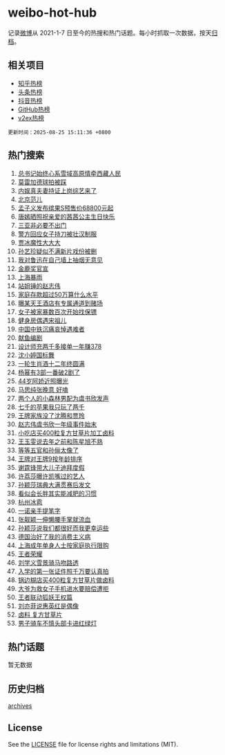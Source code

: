 # weibo-hot-hub

记录[微博](https://www.weibo.com)从 2021-1-7 日至今的热搜和热门话题。每小时抓取一次数据，按天[归档](archives)。

## 相关项目

- [知乎热榜](https://github.com/lonnyzhang423/zhihu-hot-hub)
- [头条热榜](https://github.com/lonnyzhang423/toutiao-hot-hub)
- [抖音热榜](https://github.com/lonnyzhang423/douyin-hot-hub)
- [GitHub热榜](https://github.com/lonnyzhang423/github-hot-hub)
- [v2ex热榜](https://github.com/lonnyzhang423/v2ex-hot-hub)


`更新时间：2025-08-25 15:11:36 +0800`

## 热门搜索

1. [总书记始终心系雪域高原情牵西藏人民](https://m.weibo.cn/search?containerid=100103type%3D1%26t%3D10%26q%3D%23%E6%80%BB%E4%B9%A6%E8%AE%B0%E5%A7%8B%E7%BB%88%E5%BF%83%E7%B3%BB%E9%9B%AA%E5%9F%9F%E9%AB%98%E5%8E%9F%E6%83%85%E7%89%B5%E8%A5%BF%E8%97%8F%E4%BA%BA%E6%B0%91%23&stream_entry_id=51&isnewpage=1&extparam=seat%3D1%26pos%3D0%26cate%3D10103%26q%3D%2523%25E6%2580%25BB%25E4%25B9%25A6%25E8%25AE%25B0%25E5%25A7%258B%25E7%25BB%2588%25E5%25BF%2583%25E7%25B3%25BB%25E9%259B%25AA%25E5%259F%259F%25E9%25AB%2598%25E5%258E%259F%25E6%2583%2585%25E7%2589%25B5%25E8%25A5%25BF%25E8%2597%258F%25E4%25BA%25BA%25E6%25B0%2591%2523%26dgr%3D0%26filter_type%3Drealtimehot%26stream_entry_id%3D51%26c_type%3D51%26display_time%3D1756105895%26pre_seqid%3D17561058955460778224153)
1. [莫雷加德球拍被踩](https://m.weibo.cn/search?containerid=100103type%3D1%26t%3D10%26q%3D%23%E8%8E%AB%E9%9B%B7%E5%8A%A0%E5%BE%B7%E7%90%83%E6%8B%8D%E8%A2%AB%E8%B8%A9%23&stream_entry_id=31&isnewpage=1&extparam=seat%3D1%26realpos%3D1%26filter_type%3Drealtimehot%26lcate%3D5001%26c_type%3D31%26flag%3D1%26cate%3D5001%26q%3D%2523%25E8%258E%25AB%25E9%259B%25B7%25E5%258A%25A0%25E5%25BE%25B7%25E7%2590%2583%25E6%258B%258D%25E8%25A2%25AB%25E8%25B8%25A9%2523%26dgr%3D0%26band_rank%3D1%26stream_entry_id%3D31%26pos%3D0%26display_time%3D1756105895%26pre_seqid%3D17561058955460778224153)
1. [内娱真夫妻持证上岗综艺来了](https://m.weibo.cn/search?containerid=100103type%3D1%26t%3D10%26q%3D%E5%86%85%E5%A8%B1%E7%9C%9F%E5%A4%AB%E5%A6%BB%E6%8C%81%E8%AF%81%E4%B8%8A%E5%B2%97%E7%BB%BC%E8%89%BA%E6%9D%A5%E4%BA%86&stream_entry_id=31&isnewpage=1&extparam=seat%3D1%26realpos%3D2%26filter_type%3Drealtimehot%26lcate%3D5001%26c_type%3D31%26flag%3D2%26cate%3D5001%26q%3D%25E5%2586%2585%25E5%25A8%25B1%25E7%259C%259F%25E5%25A4%25AB%25E5%25A6%25BB%25E6%258C%2581%25E8%25AF%2581%25E4%25B8%258A%25E5%25B2%2597%25E7%25BB%25BC%25E8%2589%25BA%25E6%259D%25A5%25E4%25BA%2586%26dgr%3D0%26band_rank%3D2%26stream_entry_id%3D31%26pos%3D1%26display_time%3D1756105895%26pre_seqid%3D17561058955460778224153)
1. [北京范儿](https://m.weibo.cn/search?containerid=100103type%3D1%26t%3D10%26q%3D%23%E5%8C%97%E4%BA%AC%E8%8C%83%E5%84%BF%23&stream_entry_id=31&isnewpage=1&extparam=seat%3D1%26realpos%3D3%26filter_type%3Drealtimehot%26lcate%3D5001%26c_type%3D31%26flag%3D0%26cate%3D5001%26q%3D%2523%25E5%258C%2597%25E4%25BA%25AC%25E8%258C%2583%25E5%2584%25BF%2523%26dgr%3D0%26band_rank%3D3%26stream_entry_id%3D31%26pos%3D2%26display_time%3D1756105895%26pre_seqid%3D17561058955460778224153)
1. [孟子义发布缤果S预售价68800元起](https://m.weibo.cn/search?containerid=100103type%3D1%26t%3D10%26q%3D%23%E5%AD%9F%E5%AD%90%E4%B9%89%E5%8F%91%E5%B8%83%E7%BC%A4%E6%9E%9CS%E9%A2%84%E5%94%AE%E4%BB%B768800%E5%85%83%E8%B5%B7%23&stream_entry_id=31&isnewpage=1&extparam=seat%3D1%26is_ad_pos%3D1%26filter_type%3Drealtimehot%26lcate%3D5001%26c_type%3D31%26topic_ad%3D1%26stream_entry_id%3D31%26cate%3D5001%26q%3D%2523%25E5%25AD%259F%25E5%25AD%2590%25E4%25B9%2589%25E5%258F%2591%25E5%25B8%2583%25E7%25BC%25A4%25E6%259E%259CS%25E9%25A2%2584%25E5%2594%25AE%25E4%25BB%25B768800%25E5%2585%2583%25E8%25B5%25B7%2523%26dgr%3D0%26band_rank%3D4%26adid%3D298466%26pos%3D3%26display_time%3D1756105895%26pre_seqid%3D17561058955460778224153)
1. [唐嫣晒照祝亲爱的茜茜公主生日快乐](https://m.weibo.cn/search?containerid=100103type%3D1%26t%3D10%26q%3D%23%E5%94%90%E5%AB%A3%E6%99%92%E7%85%A7%E7%A5%9D%E4%BA%B2%E7%88%B1%E7%9A%84%E8%8C%9C%E8%8C%9C%E5%85%AC%E4%B8%BB%E7%94%9F%E6%97%A5%E5%BF%AB%E4%B9%90%23&stream_entry_id=31&isnewpage=1&extparam=seat%3D1%26realpos%3D4%26filter_type%3Drealtimehot%26lcate%3D5001%26c_type%3D31%26flag%3D1%26cate%3D5001%26q%3D%2523%25E5%2594%2590%25E5%25AB%25A3%25E6%2599%2592%25E7%2585%25A7%25E7%25A5%259D%25E4%25BA%25B2%25E7%2588%25B1%25E7%259A%2584%25E8%258C%259C%25E8%258C%259C%25E5%2585%25AC%25E4%25B8%25BB%25E7%2594%259F%25E6%2597%25A5%25E5%25BF%25AB%25E4%25B9%2590%2523%26dgr%3D0%26band_rank%3D4%26stream_entry_id%3D31%26pos%3D4%26display_time%3D1756105895%26pre_seqid%3D17561058955460778224153)
1. [三亚非必要不出门](https://m.weibo.cn/search?containerid=100103type%3D1%26t%3D10%26q%3D%23%E4%B8%89%E4%BA%9A%E9%9D%9E%E5%BF%85%E8%A6%81%E4%B8%8D%E5%87%BA%E9%97%A8%23&stream_entry_id=31&isnewpage=1&extparam=seat%3D1%26realpos%3D5%26filter_type%3Drealtimehot%26lcate%3D5001%26c_type%3D31%26flag%3D1%26cate%3D5001%26q%3D%2523%25E4%25B8%2589%25E4%25BA%259A%25E9%259D%259E%25E5%25BF%2585%25E8%25A6%2581%25E4%25B8%258D%25E5%2587%25BA%25E9%2597%25A8%2523%26dgr%3D0%26band_rank%3D5%26stream_entry_id%3D31%26pos%3D5%26display_time%3D1756105895%26pre_seqid%3D17561058955460778224153)
1. [警方回应女子持刀被壮汉制服](https://m.weibo.cn/search?containerid=100103type%3D1%26t%3D10%26q%3D%23%E8%AD%A6%E6%96%B9%E5%9B%9E%E5%BA%94%E5%A5%B3%E5%AD%90%E6%8C%81%E5%88%80%E8%A2%AB%E5%A3%AE%E6%B1%89%E5%88%B6%E6%9C%8D%23&stream_entry_id=31&isnewpage=1&extparam=seat%3D1%26realpos%3D6%26filter_type%3Drealtimehot%26lcate%3D5001%26c_type%3D31%26flag%3D1%26cate%3D5001%26q%3D%2523%25E8%25AD%25A6%25E6%2596%25B9%25E5%259B%259E%25E5%25BA%2594%25E5%25A5%25B3%25E5%25AD%2590%25E6%258C%2581%25E5%2588%2580%25E8%25A2%25AB%25E5%25A3%25AE%25E6%25B1%2589%25E5%2588%25B6%25E6%259C%258D%2523%26dgr%3D0%26band_rank%3D6%26stream_entry_id%3D31%26pos%3D6%26display_time%3D1756105895%26pre_seqid%3D17561058955460778224153)
1. [贾冰魔性大大大](https://m.weibo.cn/search?containerid=100103type%3D1%26t%3D10%26q%3D%23%E8%B4%BE%E5%86%B0%E9%AD%94%E6%80%A7%E5%A4%A7%E5%A4%A7%E5%A4%A7%23&stream_entry_id=31&isnewpage=1&extparam=seat%3D1%26is_ad_pos%3D1%26filter_type%3Drealtimehot%26lcate%3D5001%26c_type%3D31%26topic_ad%3D1%26stream_entry_id%3D31%26cate%3D5001%26q%3D%2523%25E8%25B4%25BE%25E5%2586%25B0%25E9%25AD%2594%25E6%2580%25A7%25E5%25A4%25A7%25E5%25A4%25A7%25E5%25A4%25A7%2523%26dgr%3D0%26band_rank%3D7%26adid%3D298346%26pos%3D7%26display_time%3D1756105895%26pre_seqid%3D17561058955460778224153)
1. [孙艺珍疑似不满新片戏份被删](https://m.weibo.cn/search?containerid=100103type%3D1%26t%3D10%26q%3D%23%E5%AD%99%E8%89%BA%E7%8F%8D%E7%96%91%E4%BC%BC%E4%B8%8D%E6%BB%A1%E6%96%B0%E7%89%87%E6%88%8F%E4%BB%BD%E8%A2%AB%E5%88%A0%23&stream_entry_id=31&isnewpage=1&extparam=seat%3D1%26realpos%3D7%26filter_type%3Drealtimehot%26lcate%3D5001%26c_type%3D31%26flag%3D1%26cate%3D5001%26q%3D%2523%25E5%25AD%2599%25E8%2589%25BA%25E7%258F%258D%25E7%2596%2591%25E4%25BC%25BC%25E4%25B8%258D%25E6%25BB%25A1%25E6%2596%25B0%25E7%2589%2587%25E6%2588%258F%25E4%25BB%25BD%25E8%25A2%25AB%25E5%2588%25A0%2523%26dgr%3D0%26band_rank%3D7%26stream_entry_id%3D31%26pos%3D8%26display_time%3D1756105895%26pre_seqid%3D17561058955460778224153)
1. [我对鲁迅在自己墙上抽烟无意见](https://m.weibo.cn/search?containerid=100103type%3D1%26t%3D10%26q%3D%23%E6%88%91%E5%AF%B9%E9%B2%81%E8%BF%85%E5%9C%A8%E8%87%AA%E5%B7%B1%E5%A2%99%E4%B8%8A%E6%8A%BD%E7%83%9F%E6%97%A0%E6%84%8F%E8%A7%81%23&stream_entry_id=31&isnewpage=1&extparam=seat%3D1%26realpos%3D8%26filter_type%3Drealtimehot%26lcate%3D5001%26c_type%3D31%26flag%3D1%26cate%3D5001%26q%3D%2523%25E6%2588%2591%25E5%25AF%25B9%25E9%25B2%2581%25E8%25BF%2585%25E5%259C%25A8%25E8%2587%25AA%25E5%25B7%25B1%25E5%25A2%2599%25E4%25B8%258A%25E6%258A%25BD%25E7%2583%259F%25E6%2597%25A0%25E6%2584%258F%25E8%25A7%2581%2523%26dgr%3D0%26band_rank%3D8%26stream_entry_id%3D31%26pos%3D9%26display_time%3D1756105895%26pre_seqid%3D17561058955460778224153)
1. [金鹿奖官宣](https://m.weibo.cn/search?containerid=100103type%3D1%26t%3D10%26q%3D%23%E9%87%91%E9%B9%BF%E5%A5%96%E5%AE%98%E5%AE%A3%23&stream_entry_id=31&isnewpage=1&extparam=seat%3D1%26realpos%3D9%26filter_type%3Drealtimehot%26lcate%3D5001%26c_type%3D31%26flag%3D1%26cate%3D5001%26q%3D%2523%25E9%2587%2591%25E9%25B9%25BF%25E5%25A5%2596%25E5%25AE%2598%25E5%25AE%25A3%2523%26dgr%3D0%26band_rank%3D9%26stream_entry_id%3D31%26pos%3D10%26display_time%3D1756105895%26pre_seqid%3D17561058955460778224153)
1. [上海暴雨](https://m.weibo.cn/search?containerid=100103type%3D1%26t%3D10%26q%3D%E4%B8%8A%E6%B5%B7%E6%9A%B4%E9%9B%A8&stream_entry_id=31&isnewpage=1&extparam=seat%3D1%26realpos%3D10%26filter_type%3Drealtimehot%26lcate%3D5001%26c_type%3D31%26flag%3D0%26cate%3D5001%26q%3D%25E4%25B8%258A%25E6%25B5%25B7%25E6%259A%25B4%25E9%259B%25A8%26dgr%3D0%26band_rank%3D10%26stream_entry_id%3D31%26pos%3D11%26display_time%3D1756105895%26pre_seqid%3D17561058955460778224153)
1. [站姐锤的赵志伟](https://m.weibo.cn/search?containerid=100103type%3D1%26t%3D10%26q%3D%23%E7%AB%99%E5%A7%90%E9%94%A4%E7%9A%84%E8%B5%B5%E5%BF%97%E4%BC%9F%23&stream_entry_id=31&isnewpage=1&extparam=seat%3D1%26realpos%3D11%26filter_type%3Drealtimehot%26lcate%3D5001%26c_type%3D31%26flag%3D1%26cate%3D5001%26q%3D%2523%25E7%25AB%2599%25E5%25A7%2590%25E9%2594%25A4%25E7%259A%2584%25E8%25B5%25B5%25E5%25BF%2597%25E4%25BC%259F%2523%26dgr%3D0%26band_rank%3D11%26stream_entry_id%3D31%26pos%3D12%26display_time%3D1756105895%26pre_seqid%3D17561058955460778224153)
1. [家庭存款超过50万算什么水平](https://m.weibo.cn/search?containerid=100103type%3D1%26t%3D10%26q%3D%E5%AE%B6%E5%BA%AD%E5%AD%98%E6%AC%BE%E8%B6%85%E8%BF%8750%E4%B8%87%E7%AE%97%E4%BB%80%E4%B9%88%E6%B0%B4%E5%B9%B3&stream_entry_id=31&isnewpage=1&extparam=seat%3D1%26realpos%3D12%26filter_type%3Drealtimehot%26lcate%3D5001%26c_type%3D31%26flag%3D2%26cate%3D5001%26q%3D%25E5%25AE%25B6%25E5%25BA%25AD%25E5%25AD%2598%25E6%25AC%25BE%25E8%25B6%2585%25E8%25BF%258750%25E4%25B8%2587%25E7%25AE%2597%25E4%25BB%2580%25E4%25B9%2588%25E6%25B0%25B4%25E5%25B9%25B3%26dgr%3D0%26band_rank%3D12%26stream_entry_id%3D31%26pos%3D13%26display_time%3D1756105895%26pre_seqid%3D17561058955460778224153)
1. [曝某天王酒店有专属通道到赌场](https://m.weibo.cn/search?containerid=100103type%3D1%26t%3D10%26q%3D%E6%9B%9D%E6%9F%90%E5%A4%A9%E7%8E%8B%E9%85%92%E5%BA%97%E6%9C%89%E4%B8%93%E5%B1%9E%E9%80%9A%E9%81%93%E5%88%B0%E8%B5%8C%E5%9C%BA&stream_entry_id=31&isnewpage=1&extparam=seat%3D1%26realpos%3D13%26filter_type%3Drealtimehot%26lcate%3D5001%26c_type%3D31%26flag%3D2%26cate%3D5001%26q%3D%25E6%259B%259D%25E6%259F%2590%25E5%25A4%25A9%25E7%258E%258B%25E9%2585%2592%25E5%25BA%2597%25E6%259C%2589%25E4%25B8%2593%25E5%25B1%259E%25E9%2580%259A%25E9%2581%2593%25E5%2588%25B0%25E8%25B5%258C%25E5%259C%25BA%26dgr%3D0%26band_rank%3D13%26stream_entry_id%3D31%26pos%3D14%26display_time%3D1756105895%26pre_seqid%3D17561058955460778224153)
1. [女子被家暴数百次开始找保镖](https://m.weibo.cn/search?containerid=100103type%3D1%26t%3D10%26q%3D%23%E5%A5%B3%E5%AD%90%E8%A2%AB%E5%AE%B6%E6%9A%B4%E6%95%B0%E7%99%BE%E6%AC%A1%E5%BC%80%E5%A7%8B%E6%89%BE%E4%BF%9D%E9%95%96%23&stream_entry_id=31&isnewpage=1&extparam=seat%3D1%26realpos%3D14%26filter_type%3Drealtimehot%26lcate%3D5001%26c_type%3D31%26flag%3D1%26cate%3D5001%26q%3D%2523%25E5%25A5%25B3%25E5%25AD%2590%25E8%25A2%25AB%25E5%25AE%25B6%25E6%259A%25B4%25E6%2595%25B0%25E7%2599%25BE%25E6%25AC%25A1%25E5%25BC%2580%25E5%25A7%258B%25E6%2589%25BE%25E4%25BF%259D%25E9%2595%2596%2523%26dgr%3D0%26band_rank%3D14%26stream_entry_id%3D31%26pos%3D15%26display_time%3D1756105895%26pre_seqid%3D17561058955460778224153)
1. [健身房偶遇宋祖儿](https://m.weibo.cn/search?containerid=100103type%3D1%26t%3D10%26q%3D%23%E5%81%A5%E8%BA%AB%E6%88%BF%E5%81%B6%E9%81%87%E5%AE%8B%E7%A5%96%E5%84%BF%23&stream_entry_id=31&isnewpage=1&extparam=seat%3D1%26realpos%3D15%26filter_type%3Drealtimehot%26lcate%3D5001%26c_type%3D31%26flag%3D1%26cate%3D5001%26q%3D%2523%25E5%2581%25A5%25E8%25BA%25AB%25E6%2588%25BF%25E5%2581%25B6%25E9%2581%2587%25E5%25AE%258B%25E7%25A5%2596%25E5%2584%25BF%2523%26dgr%3D0%26band_rank%3D15%26stream_entry_id%3D31%26pos%3D16%26display_time%3D1756105895%26pre_seqid%3D17561058955460778224153)
1. [中国中铁沉痛哀悼遇难者](https://m.weibo.cn/search?containerid=100103type%3D1%26t%3D10%26q%3D%23%E4%B8%AD%E5%9B%BD%E4%B8%AD%E9%93%81%E6%B2%89%E7%97%9B%E5%93%80%E6%82%BC%E9%81%87%E9%9A%BE%E8%80%85%23&stream_entry_id=31&isnewpage=1&extparam=seat%3D1%26realpos%3D16%26filter_type%3Drealtimehot%26lcate%3D5001%26c_type%3D31%26flag%3D0%26cate%3D5001%26q%3D%2523%25E4%25B8%25AD%25E5%259B%25BD%25E4%25B8%25AD%25E9%2593%2581%25E6%25B2%2589%25E7%2597%259B%25E5%2593%2580%25E6%2582%25BC%25E9%2581%2587%25E9%259A%25BE%25E8%2580%2585%2523%26dgr%3D0%26band_rank%3D16%26stream_entry_id%3D31%26pos%3D17%26display_time%3D1756105895%26pre_seqid%3D17561058955460778224153)
1. [献鱼编剧](https://m.weibo.cn/search?containerid=100103type%3D1%26t%3D10%26q%3D%E7%8C%AE%E9%B1%BC%E7%BC%96%E5%89%A7&stream_entry_id=31&isnewpage=1&extparam=seat%3D1%26realpos%3D17%26filter_type%3Drealtimehot%26lcate%3D5001%26c_type%3D31%26flag%3D0%26cate%3D5001%26q%3D%25E7%258C%25AE%25E9%25B1%25BC%25E7%25BC%2596%25E5%2589%25A7%26dgr%3D0%26band_rank%3D17%26stream_entry_id%3D31%26pos%3D18%26display_time%3D1756105895%26pre_seqid%3D17561058955460778224153)
1. [设计师充两千多接单一年赚378](https://m.weibo.cn/search?containerid=100103type%3D1%26t%3D10%26q%3D%23%E8%AE%BE%E8%AE%A1%E5%B8%88%E5%85%85%E4%B8%A4%E5%8D%83%E5%A4%9A%E6%8E%A5%E5%8D%95%E4%B8%80%E5%B9%B4%E8%B5%9A378%23&stream_entry_id=31&isnewpage=1&extparam=seat%3D1%26realpos%3D18%26filter_type%3Drealtimehot%26lcate%3D5001%26c_type%3D31%26flag%3D1%26cate%3D5001%26q%3D%2523%25E8%25AE%25BE%25E8%25AE%25A1%25E5%25B8%2588%25E5%2585%2585%25E4%25B8%25A4%25E5%258D%2583%25E5%25A4%259A%25E6%258E%25A5%25E5%258D%2595%25E4%25B8%2580%25E5%25B9%25B4%25E8%25B5%259A378%2523%26dgr%3D0%26band_rank%3D18%26stream_entry_id%3D31%26pos%3D19%26display_time%3D1756105895%26pre_seqid%3D17561058955460778224153)
1. [沈小婷国标舞](https://m.weibo.cn/search?containerid=100103type%3D1%26t%3D10%26q%3D%E6%B2%88%E5%B0%8F%E5%A9%B7%E5%9B%BD%E6%A0%87%E8%88%9E&stream_entry_id=31&isnewpage=1&extparam=seat%3D1%26realpos%3D19%26filter_type%3Drealtimehot%26lcate%3D5001%26c_type%3D31%26flag%3D1%26cate%3D5001%26q%3D%25E6%25B2%2588%25E5%25B0%258F%25E5%25A9%25B7%25E5%259B%25BD%25E6%25A0%2587%25E8%2588%259E%26dgr%3D0%26band_rank%3D19%26stream_entry_id%3D31%26pos%3D20%26display_time%3D1756105895%26pre_seqid%3D17561058955460778224153)
1. [一轮生肖酒十二年终圆满](https://m.weibo.cn/search?containerid=100103type%3D1%26t%3D10%26q%3D%23%E4%B8%80%E8%BD%AE%E7%94%9F%E8%82%96%E9%85%92%E5%8D%81%E4%BA%8C%E5%B9%B4%E7%BB%88%E5%9C%86%E6%BB%A1%23&stream_entry_id=31&isnewpage=1&extparam=seat%3D1%26realpos%3D20%26filter_type%3Drealtimehot%26lcate%3D5001%26c_type%3D31%26flag%3D1%26cate%3D5001%26q%3D%2523%25E4%25B8%2580%25E8%25BD%25AE%25E7%2594%259F%25E8%2582%2596%25E9%2585%2592%25E5%258D%2581%25E4%25BA%258C%25E5%25B9%25B4%25E7%25BB%2588%25E5%259C%2586%25E6%25BB%25A1%2523%26dgr%3D0%26band_rank%3D20%26stream_entry_id%3D31%26pos%3D21%26display_time%3D1756105895%26pre_seqid%3D17561058955460778224153)
1. [杨幂有3部一番破2剧了](https://m.weibo.cn/search?containerid=100103type%3D1%26t%3D10%26q%3D%23%E6%9D%A8%E5%B9%82%E6%9C%893%E9%83%A8%E4%B8%80%E7%95%AA%E7%A0%B42%E5%89%A7%E4%BA%86%23&stream_entry_id=31&isnewpage=1&extparam=seat%3D1%26realpos%3D21%26filter_type%3Drealtimehot%26lcate%3D5001%26c_type%3D31%26flag%3D0%26cate%3D5001%26q%3D%2523%25E6%259D%25A8%25E5%25B9%2582%25E6%259C%25893%25E9%2583%25A8%25E4%25B8%2580%25E7%2595%25AA%25E7%25A0%25B42%25E5%2589%25A7%25E4%25BA%2586%2523%26dgr%3D0%26band_rank%3D21%26stream_entry_id%3D31%26pos%3D22%26display_time%3D1756105895%26pre_seqid%3D17561058955460778224153)
1. [44岁阿娇近照曝光](https://m.weibo.cn/search?containerid=100103type%3D1%26t%3D10%26q%3D%2344%E5%B2%81%E9%98%BF%E5%A8%87%E8%BF%91%E7%85%A7%E6%9B%9D%E5%85%89%23&stream_entry_id=31&isnewpage=1&extparam=seat%3D1%26realpos%3D22%26filter_type%3Drealtimehot%26lcate%3D5001%26c_type%3D31%26flag%3D1%26cate%3D5001%26q%3D%252344%25E5%25B2%2581%25E9%2598%25BF%25E5%25A8%2587%25E8%25BF%2591%25E7%2585%25A7%25E6%259B%259D%25E5%2585%2589%2523%26dgr%3D0%26band_rank%3D22%26stream_entry_id%3D31%26pos%3D23%26display_time%3D1756105895%26pre_seqid%3D17561058955460778224153)
1. [马思纯张晚意 好嗑](https://m.weibo.cn/search?containerid=100103type%3D1%26t%3D10%26q%3D%E9%A9%AC%E6%80%9D%E7%BA%AF%E5%BC%A0%E6%99%9A%E6%84%8F+%E5%A5%BD%E5%97%91&stream_entry_id=31&isnewpage=1&extparam=seat%3D1%26realpos%3D23%26filter_type%3Drealtimehot%26lcate%3D5001%26c_type%3D31%26flag%3D0%26cate%3D5001%26q%3D%25E9%25A9%25AC%25E6%2580%259D%25E7%25BA%25AF%25E5%25BC%25A0%25E6%2599%259A%25E6%2584%258F%2520%25E5%25A5%25BD%25E5%2597%2591%26dgr%3D0%26band_rank%3D23%26stream_entry_id%3D31%26pos%3D24%26display_time%3D1756105895%26pre_seqid%3D17561058955460778224153)
1. [两个人的小森林男配为虞书欣发声](https://m.weibo.cn/search?containerid=100103type%3D1%26t%3D10%26q%3D%23%E4%B8%A4%E4%B8%AA%E4%BA%BA%E7%9A%84%E5%B0%8F%E6%A3%AE%E6%9E%97%E7%94%B7%E9%85%8D%E4%B8%BA%E8%99%9E%E4%B9%A6%E6%AC%A3%E5%8F%91%E5%A3%B0%23&stream_entry_id=31&isnewpage=1&extparam=seat%3D1%26realpos%3D24%26filter_type%3Drealtimehot%26lcate%3D5001%26c_type%3D31%26flag%3D1%26cate%3D5001%26q%3D%2523%25E4%25B8%25A4%25E4%25B8%25AA%25E4%25BA%25BA%25E7%259A%2584%25E5%25B0%258F%25E6%25A3%25AE%25E6%259E%2597%25E7%2594%25B7%25E9%2585%258D%25E4%25B8%25BA%25E8%2599%259E%25E4%25B9%25A6%25E6%25AC%25A3%25E5%258F%2591%25E5%25A3%25B0%2523%26dgr%3D0%26band_rank%3D24%26stream_entry_id%3D31%26pos%3D25%26display_time%3D1756105895%26pre_seqid%3D17561058955460778224153)
1. [七千的苹果我只玩了两千](https://m.weibo.cn/search?containerid=100103type%3D1%26t%3D10%26q%3D%E4%B8%83%E5%8D%83%E7%9A%84%E8%8B%B9%E6%9E%9C%E6%88%91%E5%8F%AA%E7%8E%A9%E4%BA%86%E4%B8%A4%E5%8D%83&stream_entry_id=31&isnewpage=1&extparam=seat%3D1%26realpos%3D25%26filter_type%3Drealtimehot%26lcate%3D5001%26c_type%3D31%26flag%3D1%26cate%3D5001%26q%3D%25E4%25B8%2583%25E5%258D%2583%25E7%259A%2584%25E8%258B%25B9%25E6%259E%259C%25E6%2588%2591%25E5%258F%25AA%25E7%258E%25A9%25E4%25BA%2586%25E4%25B8%25A4%25E5%258D%2583%26dgr%3D0%26band_rank%3D25%26stream_entry_id%3D31%26pos%3D26%26display_time%3D1756105895%26pre_seqid%3D17561058955460778224153)
1. [王牌家族没了沈腾和贾玲](https://m.weibo.cn/search?containerid=100103type%3D1%26t%3D10%26q%3D%23%E7%8E%8B%E7%89%8C%E5%AE%B6%E6%97%8F%E6%B2%A1%E4%BA%86%E6%B2%88%E8%85%BE%E5%92%8C%E8%B4%BE%E7%8E%B2%23&stream_entry_id=31&isnewpage=1&extparam=seat%3D1%26realpos%3D26%26filter_type%3Drealtimehot%26lcate%3D5001%26c_type%3D31%26flag%3D0%26cate%3D5001%26q%3D%2523%25E7%258E%258B%25E7%2589%258C%25E5%25AE%25B6%25E6%2597%258F%25E6%25B2%25A1%25E4%25BA%2586%25E6%25B2%2588%25E8%2585%25BE%25E5%2592%258C%25E8%25B4%25BE%25E7%258E%25B2%2523%26dgr%3D0%26band_rank%3D26%26stream_entry_id%3D31%26pos%3D27%26display_time%3D1756105895%26pre_seqid%3D17561058955460778224153)
1. [赵志伟虞书欣一年级事件始末](https://m.weibo.cn/search?containerid=100103type%3D1%26t%3D10%26q%3D%23%E8%B5%B5%E5%BF%97%E4%BC%9F%E8%99%9E%E4%B9%A6%E6%AC%A3%E4%B8%80%E5%B9%B4%E7%BA%A7%E4%BA%8B%E4%BB%B6%E5%A7%8B%E6%9C%AB%23&stream_entry_id=31&isnewpage=1&extparam=seat%3D1%26realpos%3D27%26filter_type%3Drealtimehot%26lcate%3D5001%26c_type%3D31%26flag%3D0%26cate%3D5001%26q%3D%2523%25E8%25B5%25B5%25E5%25BF%2597%25E4%25BC%259F%25E8%2599%259E%25E4%25B9%25A6%25E6%25AC%25A3%25E4%25B8%2580%25E5%25B9%25B4%25E7%25BA%25A7%25E4%25BA%258B%25E4%25BB%25B6%25E5%25A7%258B%25E6%259C%25AB%2523%26dgr%3D0%26band_rank%3D27%26stream_entry_id%3D31%26pos%3D28%26display_time%3D1756105895%26pre_seqid%3D17561058955460778224153)
1. [小吃店买400粒复方甘草片加工卤料](https://m.weibo.cn/search?containerid=100103type%3D1%26t%3D10%26q%3D%23%E5%B0%8F%E5%90%83%E5%BA%97%E4%B9%B0400%E7%B2%92%E5%A4%8D%E6%96%B9%E7%94%98%E8%8D%89%E7%89%87%E5%8A%A0%E5%B7%A5%E5%8D%A4%E6%96%99%23&stream_entry_id=31&isnewpage=1&extparam=seat%3D1%26realpos%3D28%26filter_type%3Drealtimehot%26lcate%3D5001%26c_type%3D31%26flag%3D1%26cate%3D5001%26q%3D%2523%25E5%25B0%258F%25E5%2590%2583%25E5%25BA%2597%25E4%25B9%25B0400%25E7%25B2%2592%25E5%25A4%258D%25E6%2596%25B9%25E7%2594%2598%25E8%258D%2589%25E7%2589%2587%25E5%258A%25A0%25E5%25B7%25A5%25E5%258D%25A4%25E6%2596%2599%2523%26dgr%3D0%26band_rank%3D28%26stream_entry_id%3D31%26pos%3D29%26display_time%3D1756105895%26pre_seqid%3D17561058955460778224153)
1. [王玉雯说去年之前和陈星旭不熟](https://m.weibo.cn/search?containerid=100103type%3D1%26t%3D10%26q%3D%23%E7%8E%8B%E7%8E%89%E9%9B%AF%E8%AF%B4%E5%8E%BB%E5%B9%B4%E4%B9%8B%E5%89%8D%E5%92%8C%E9%99%88%E6%98%9F%E6%97%AD%E4%B8%8D%E7%86%9F%23&stream_entry_id=31&isnewpage=1&extparam=seat%3D1%26realpos%3D29%26filter_type%3Drealtimehot%26lcate%3D5001%26c_type%3D31%26flag%3D1%26cate%3D5001%26q%3D%2523%25E7%258E%258B%25E7%258E%2589%25E9%259B%25AF%25E8%25AF%25B4%25E5%258E%25BB%25E5%25B9%25B4%25E4%25B9%258B%25E5%2589%258D%25E5%2592%258C%25E9%2599%2588%25E6%2598%259F%25E6%2597%25AD%25E4%25B8%258D%25E7%2586%259F%2523%26dgr%3D0%26band_rank%3D29%26stream_entry_id%3D31%26pos%3D30%26display_time%3D1756105895%26pre_seqid%3D17561058955460778224153)
1. [等等五官和孙俪太像了](https://m.weibo.cn/search?containerid=100103type%3D1%26t%3D10%26q%3D%23%E7%AD%89%E7%AD%89%E4%BA%94%E5%AE%98%E5%92%8C%E5%AD%99%E4%BF%AA%E5%A4%AA%E5%83%8F%E4%BA%86%23&stream_entry_id=31&isnewpage=1&extparam=seat%3D1%26realpos%3D30%26filter_type%3Drealtimehot%26lcate%3D5001%26c_type%3D31%26flag%3D1%26cate%3D5001%26q%3D%2523%25E7%25AD%2589%25E7%25AD%2589%25E4%25BA%2594%25E5%25AE%2598%25E5%2592%258C%25E5%25AD%2599%25E4%25BF%25AA%25E5%25A4%25AA%25E5%2583%258F%25E4%25BA%2586%2523%26dgr%3D0%26band_rank%3D30%26stream_entry_id%3D31%26pos%3D31%26display_time%3D1756105895%26pre_seqid%3D17561058955460778224153)
1. [王牌对王牌9按年龄排序](https://m.weibo.cn/search?containerid=100103type%3D1%26t%3D10%26q%3D%23%E7%8E%8B%E7%89%8C%E5%AF%B9%E7%8E%8B%E7%89%8C9%E6%8C%89%E5%B9%B4%E9%BE%84%E6%8E%92%E5%BA%8F%23&stream_entry_id=31&isnewpage=1&extparam=seat%3D1%26realpos%3D31%26filter_type%3Drealtimehot%26lcate%3D5001%26c_type%3D31%26flag%3D0%26cate%3D5001%26q%3D%2523%25E7%258E%258B%25E7%2589%258C%25E5%25AF%25B9%25E7%258E%258B%25E7%2589%258C9%25E6%258C%2589%25E5%25B9%25B4%25E9%25BE%2584%25E6%258E%2592%25E5%25BA%258F%2523%26dgr%3D0%26band_rank%3D31%26stream_entry_id%3D31%26pos%3D32%26display_time%3D1756105895%26pre_seqid%3D17561058955460778224153)
1. [谢霆锋带大儿子迪拜度假](https://m.weibo.cn/search?containerid=100103type%3D1%26t%3D10%26q%3D%23%E8%B0%A2%E9%9C%86%E9%94%8B%E5%B8%A6%E5%A4%A7%E5%84%BF%E5%AD%90%E8%BF%AA%E6%8B%9C%E5%BA%A6%E5%81%87%23&stream_entry_id=31&isnewpage=1&extparam=seat%3D1%26realpos%3D32%26filter_type%3Drealtimehot%26lcate%3D5001%26c_type%3D31%26flag%3D0%26cate%3D5001%26q%3D%2523%25E8%25B0%25A2%25E9%259C%2586%25E9%2594%258B%25E5%25B8%25A6%25E5%25A4%25A7%25E5%2584%25BF%25E5%25AD%2590%25E8%25BF%25AA%25E6%258B%259C%25E5%25BA%25A6%25E5%2581%2587%2523%26dgr%3D0%26band_rank%3D32%26stream_entry_id%3D31%26pos%3D33%26display_time%3D1756105895%26pre_seqid%3D17561058955460778224153)
1. [许荔莎曝许凯嘴过的艺人](https://m.weibo.cn/search?containerid=100103type%3D1%26t%3D10%26q%3D%E8%AE%B8%E8%8D%94%E8%8E%8E%E6%9B%9D%E8%AE%B8%E5%87%AF%E5%98%B4%E8%BF%87%E7%9A%84%E8%89%BA%E4%BA%BA&stream_entry_id=31&isnewpage=1&extparam=seat%3D1%26realpos%3D33%26filter_type%3Drealtimehot%26lcate%3D5001%26c_type%3D31%26flag%3D0%26cate%3D5001%26q%3D%25E8%25AE%25B8%25E8%258D%2594%25E8%258E%258E%25E6%259B%259D%25E8%25AE%25B8%25E5%2587%25AF%25E5%2598%25B4%25E8%25BF%2587%25E7%259A%2584%25E8%2589%25BA%25E4%25BA%25BA%26dgr%3D0%26band_rank%3D33%26stream_entry_id%3D31%26pos%3D34%26display_time%3D1756105895%26pre_seqid%3D17561058955460778224153)
1. [孙颖莎瑞典大满贯赛后发文](https://m.weibo.cn/search?containerid=100103type%3D1%26t%3D10%26q%3D%23%E5%AD%99%E9%A2%96%E8%8E%8E%E7%91%9E%E5%85%B8%E5%A4%A7%E6%BB%A1%E8%B4%AF%E8%B5%9B%E5%90%8E%E5%8F%91%E6%96%87%23&stream_entry_id=31&isnewpage=1&extparam=seat%3D1%26realpos%3D34%26filter_type%3Drealtimehot%26lcate%3D5001%26c_type%3D31%26flag%3D1%26cate%3D5001%26q%3D%2523%25E5%25AD%2599%25E9%25A2%2596%25E8%258E%258E%25E7%2591%259E%25E5%2585%25B8%25E5%25A4%25A7%25E6%25BB%25A1%25E8%25B4%25AF%25E8%25B5%259B%25E5%2590%258E%25E5%258F%2591%25E6%2596%2587%2523%26dgr%3D0%26band_rank%3D34%26stream_entry_id%3D31%26pos%3D35%26display_time%3D1756105895%26pre_seqid%3D17561058955460778224153)
1. [看似会长胖其实能减肥的习惯](https://m.weibo.cn/search?containerid=100103type%3D1%26t%3D10%26q%3D%23%E7%9C%8B%E4%BC%BC%E4%BC%9A%E9%95%BF%E8%83%96%E5%85%B6%E5%AE%9E%E8%83%BD%E5%87%8F%E8%82%A5%E7%9A%84%E4%B9%A0%E6%83%AF%23&stream_entry_id=31&isnewpage=1&extparam=seat%3D1%26realpos%3D35%26filter_type%3Drealtimehot%26lcate%3D5001%26c_type%3D31%26flag%3D1%26cate%3D5001%26q%3D%2523%25E7%259C%258B%25E4%25BC%25BC%25E4%25BC%259A%25E9%2595%25BF%25E8%2583%2596%25E5%2585%25B6%25E5%25AE%259E%25E8%2583%25BD%25E5%2587%258F%25E8%2582%25A5%25E7%259A%2584%25E4%25B9%25A0%25E6%2583%25AF%2523%26dgr%3D0%26band_rank%3D35%26stream_entry_id%3D31%26pos%3D36%26display_time%3D1756105895%26pre_seqid%3D17561058955460778224153)
1. [杭州冰雹](https://m.weibo.cn/search?containerid=100103type%3D1%26t%3D10%26q%3D%E6%9D%AD%E5%B7%9E%E5%86%B0%E9%9B%B9&stream_entry_id=31&isnewpage=1&extparam=seat%3D1%26realpos%3D36%26filter_type%3Drealtimehot%26lcate%3D5001%26c_type%3D31%26flag%3D1%26cate%3D5001%26q%3D%25E6%259D%25AD%25E5%25B7%259E%25E5%2586%25B0%25E9%259B%25B9%26dgr%3D0%26band_rank%3D36%26stream_entry_id%3D31%26pos%3D37%26display_time%3D1756105895%26pre_seqid%3D17561058955460778224153)
1. [一诺亲手提笔字](https://m.weibo.cn/search?containerid=100103type%3D1%26t%3D10%26q%3D%E4%B8%80%E8%AF%BA%E4%BA%B2%E6%89%8B%E6%8F%90%E7%AC%94%E5%AD%97&stream_entry_id=31&isnewpage=1&extparam=seat%3D1%26realpos%3D37%26filter_type%3Drealtimehot%26lcate%3D5001%26c_type%3D31%26flag%3D1%26cate%3D5001%26q%3D%25E4%25B8%2580%25E8%25AF%25BA%25E4%25BA%25B2%25E6%2589%258B%25E6%258F%2590%25E7%25AC%2594%25E5%25AD%2597%26dgr%3D0%26band_rank%3D37%26stream_entry_id%3D31%26pos%3D38%26display_time%3D1756105895%26pre_seqid%3D17561058955460778224153)
1. [张靓颖一伸懒腰手掌就流血](https://m.weibo.cn/search?containerid=100103type%3D1%26t%3D10%26q%3D%E5%BC%A0%E9%9D%93%E9%A2%96%E4%B8%80%E4%BC%B8%E6%87%92%E8%85%B0%E6%89%8B%E6%8E%8C%E5%B0%B1%E6%B5%81%E8%A1%80&stream_entry_id=31&isnewpage=1&extparam=seat%3D1%26realpos%3D38%26filter_type%3Drealtimehot%26lcate%3D5001%26c_type%3D31%26flag%3D1%26cate%3D5001%26q%3D%25E5%25BC%25A0%25E9%259D%2593%25E9%25A2%2596%25E4%25B8%2580%25E4%25BC%25B8%25E6%2587%2592%25E8%2585%25B0%25E6%2589%258B%25E6%258E%258C%25E5%25B0%25B1%25E6%25B5%2581%25E8%25A1%2580%26dgr%3D0%26band_rank%3D38%26stream_entry_id%3D31%26pos%3D39%26display_time%3D1756105895%26pre_seqid%3D17561058955460778224153)
1. [孙颖莎说我们都很好而我更幸运些](https://m.weibo.cn/search?containerid=100103type%3D1%26t%3D10%26q%3D%23%E5%AD%99%E9%A2%96%E8%8E%8E%E8%AF%B4%E6%88%91%E4%BB%AC%E9%83%BD%E5%BE%88%E5%A5%BD%E8%80%8C%E6%88%91%E6%9B%B4%E5%B9%B8%E8%BF%90%E4%BA%9B%23&stream_entry_id=31&isnewpage=1&extparam=seat%3D1%26realpos%3D39%26filter_type%3Drealtimehot%26lcate%3D5001%26c_type%3D31%26flag%3D1%26cate%3D5001%26q%3D%2523%25E5%25AD%2599%25E9%25A2%2596%25E8%258E%258E%25E8%25AF%25B4%25E6%2588%2591%25E4%25BB%25AC%25E9%2583%25BD%25E5%25BE%2588%25E5%25A5%25BD%25E8%2580%258C%25E6%2588%2591%25E6%259B%25B4%25E5%25B9%25B8%25E8%25BF%2590%25E4%25BA%259B%2523%26dgr%3D0%26band_rank%3D39%26stream_entry_id%3D31%26pos%3D40%26display_time%3D1756105895%26pre_seqid%3D17561058955460778224153)
1. [德国治好了我的消费主义病](https://m.weibo.cn/search?containerid=100103type%3D1%26t%3D10%26q%3D%E5%BE%B7%E5%9B%BD%E6%B2%BB%E5%A5%BD%E4%BA%86%E6%88%91%E7%9A%84%E6%B6%88%E8%B4%B9%E4%B8%BB%E4%B9%89%E7%97%85&stream_entry_id=31&isnewpage=1&extparam=seat%3D1%26realpos%3D40%26filter_type%3Drealtimehot%26lcate%3D5001%26c_type%3D31%26flag%3D1%26cate%3D5001%26q%3D%25E5%25BE%25B7%25E5%259B%25BD%25E6%25B2%25BB%25E5%25A5%25BD%25E4%25BA%2586%25E6%2588%2591%25E7%259A%2584%25E6%25B6%2588%25E8%25B4%25B9%25E4%25B8%25BB%25E4%25B9%2589%25E7%2597%2585%26dgr%3D0%26band_rank%3D40%26stream_entry_id%3D31%26pos%3D41%26display_time%3D1756105895%26pre_seqid%3D17561058955460778224153)
1. [上海成年单身人士按家庭执行限购](https://m.weibo.cn/search?containerid=100103type%3D1%26t%3D10%26q%3D%23%E4%B8%8A%E6%B5%B7%E6%88%90%E5%B9%B4%E5%8D%95%E8%BA%AB%E4%BA%BA%E5%A3%AB%E6%8C%89%E5%AE%B6%E5%BA%AD%E6%89%A7%E8%A1%8C%E9%99%90%E8%B4%AD%23&stream_entry_id=31&isnewpage=1&extparam=seat%3D1%26realpos%3D41%26filter_type%3Drealtimehot%26lcate%3D5001%26c_type%3D31%26flag%3D0%26cate%3D5001%26q%3D%2523%25E4%25B8%258A%25E6%25B5%25B7%25E6%2588%2590%25E5%25B9%25B4%25E5%258D%2595%25E8%25BA%25AB%25E4%25BA%25BA%25E5%25A3%25AB%25E6%258C%2589%25E5%25AE%25B6%25E5%25BA%25AD%25E6%2589%25A7%25E8%25A1%258C%25E9%2599%2590%25E8%25B4%25AD%2523%26dgr%3D0%26band_rank%3D41%26stream_entry_id%3D31%26pos%3D42%26display_time%3D1756105895%26pre_seqid%3D17561058955460778224153)
1. [王者荣耀](https://m.weibo.cn/search?containerid=100103type%3D1%26t%3D10%26q%3D%23%E7%8E%8B%E8%80%85%E8%8D%A3%E8%80%80%23&stream_entry_id=31&isnewpage=1&extparam=seat%3D1%26realpos%3D42%26filter_type%3Drealtimehot%26lcate%3D5001%26c_type%3D31%26flag%3D1%26cate%3D5001%26q%3D%2523%25E7%258E%258B%25E8%2580%2585%25E8%258D%25A3%25E8%2580%2580%2523%26dgr%3D0%26band_rank%3D42%26stream_entry_id%3D31%26pos%3D43%26display_time%3D1756105895%26pre_seqid%3D17561058955460778224153)
1. [刘学义雪景骑马吻路透](https://m.weibo.cn/search?containerid=100103type%3D1%26t%3D10%26q%3D%E5%88%98%E5%AD%A6%E4%B9%89%E9%9B%AA%E6%99%AF%E9%AA%91%E9%A9%AC%E5%90%BB%E8%B7%AF%E9%80%8F&stream_entry_id=31&isnewpage=1&extparam=seat%3D1%26realpos%3D43%26filter_type%3Drealtimehot%26lcate%3D5001%26c_type%3D31%26flag%3D1%26cate%3D5001%26q%3D%25E5%2588%2598%25E5%25AD%25A6%25E4%25B9%2589%25E9%259B%25AA%25E6%2599%25AF%25E9%25AA%2591%25E9%25A9%25AC%25E5%2590%25BB%25E8%25B7%25AF%25E9%2580%258F%26dgr%3D0%26band_rank%3D43%26stream_entry_id%3D31%26pos%3D44%26display_time%3D1756105895%26pre_seqid%3D17561058955460778224153)
1. [入学的第一张证件照千万要认真拍](https://m.weibo.cn/search?containerid=100103type%3D1%26t%3D10%26q%3D%E5%85%A5%E5%AD%A6%E7%9A%84%E7%AC%AC%E4%B8%80%E5%BC%A0%E8%AF%81%E4%BB%B6%E7%85%A7%E5%8D%83%E4%B8%87%E8%A6%81%E8%AE%A4%E7%9C%9F%E6%8B%8D&stream_entry_id=31&isnewpage=1&extparam=seat%3D1%26realpos%3D44%26filter_type%3Drealtimehot%26lcate%3D5001%26c_type%3D31%26flag%3D1%26cate%3D5001%26q%3D%25E5%2585%25A5%25E5%25AD%25A6%25E7%259A%2584%25E7%25AC%25AC%25E4%25B8%2580%25E5%25BC%25A0%25E8%25AF%2581%25E4%25BB%25B6%25E7%2585%25A7%25E5%258D%2583%25E4%25B8%2587%25E8%25A6%2581%25E8%25AE%25A4%25E7%259C%259F%25E6%258B%258D%26dgr%3D0%26band_rank%3D44%26stream_entry_id%3D31%26pos%3D45%26display_time%3D1756105895%26pre_seqid%3D17561058955460778224153)
1. [锅边糊店买400粒复方甘草片做卤料](https://m.weibo.cn/search?containerid=100103type%3D1%26t%3D10%26q%3D%23%E9%94%85%E8%BE%B9%E7%B3%8A%E5%BA%97%E4%B9%B0400%E7%B2%92%E5%A4%8D%E6%96%B9%E7%94%98%E8%8D%89%E7%89%87%E5%81%9A%E5%8D%A4%E6%96%99%23&stream_entry_id=31&isnewpage=1&extparam=seat%3D1%26realpos%3D45%26filter_type%3Drealtimehot%26lcate%3D5001%26c_type%3D31%26flag%3D1%26cate%3D5001%26q%3D%2523%25E9%2594%2585%25E8%25BE%25B9%25E7%25B3%258A%25E5%25BA%2597%25E4%25B9%25B0400%25E7%25B2%2592%25E5%25A4%258D%25E6%2596%25B9%25E7%2594%2598%25E8%258D%2589%25E7%2589%2587%25E5%2581%259A%25E5%258D%25A4%25E6%2596%2599%2523%26dgr%3D0%26band_rank%3D45%26stream_entry_id%3D31%26pos%3D46%26display_time%3D1756105895%26pre_seqid%3D17561058955460778224153)
1. [大爷为救女子手机进水要赔偿遭拒](https://m.weibo.cn/search?containerid=100103type%3D1%26t%3D10%26q%3D%E5%A4%A7%E7%88%B7%E4%B8%BA%E6%95%91%E5%A5%B3%E5%AD%90%E6%89%8B%E6%9C%BA%E8%BF%9B%E6%B0%B4%E8%A6%81%E8%B5%94%E5%81%BF%E9%81%AD%E6%8B%92&stream_entry_id=31&isnewpage=1&extparam=seat%3D1%26realpos%3D46%26filter_type%3Drealtimehot%26lcate%3D5001%26c_type%3D31%26flag%3D1%26cate%3D5001%26q%3D%25E5%25A4%25A7%25E7%2588%25B7%25E4%25B8%25BA%25E6%2595%2591%25E5%25A5%25B3%25E5%25AD%2590%25E6%2589%258B%25E6%259C%25BA%25E8%25BF%259B%25E6%25B0%25B4%25E8%25A6%2581%25E8%25B5%2594%25E5%2581%25BF%25E9%2581%25AD%25E6%258B%2592%26dgr%3D0%26band_rank%3D46%26stream_entry_id%3D31%26pos%3D47%26display_time%3D1756105895%26pre_seqid%3D17561058955460778224153)
1. [王者联动狐妖王权篇](https://m.weibo.cn/search?containerid=100103type%3D1%26t%3D10%26q%3D%23%E7%8E%8B%E8%80%85%E8%81%94%E5%8A%A8%E7%8B%90%E5%A6%96%E7%8E%8B%E6%9D%83%E7%AF%87%23&stream_entry_id=31&isnewpage=1&extparam=seat%3D1%26realpos%3D47%26filter_type%3Drealtimehot%26lcate%3D5001%26c_type%3D31%26flag%3D1%26cate%3D5001%26q%3D%2523%25E7%258E%258B%25E8%2580%2585%25E8%2581%2594%25E5%258A%25A8%25E7%258B%2590%25E5%25A6%2596%25E7%258E%258B%25E6%259D%2583%25E7%25AF%2587%2523%26dgr%3D0%26band_rank%3D47%26stream_entry_id%3D31%26pos%3D48%26display_time%3D1756105895%26pre_seqid%3D17561058955460778224153)
1. [刘亦菲说惠英红是偶像](https://m.weibo.cn/search?containerid=100103type%3D1%26t%3D10%26q%3D%23%E5%88%98%E4%BA%A6%E8%8F%B2%E8%AF%B4%E6%83%A0%E8%8B%B1%E7%BA%A2%E6%98%AF%E5%81%B6%E5%83%8F%23&stream_entry_id=31&isnewpage=1&extparam=seat%3D1%26realpos%3D48%26filter_type%3Drealtimehot%26lcate%3D5001%26c_type%3D31%26flag%3D1%26cate%3D5001%26q%3D%2523%25E5%2588%2598%25E4%25BA%25A6%25E8%258F%25B2%25E8%25AF%25B4%25E6%2583%25A0%25E8%258B%25B1%25E7%25BA%25A2%25E6%2598%25AF%25E5%2581%25B6%25E5%2583%258F%2523%26dgr%3D0%26band_rank%3D48%26stream_entry_id%3D31%26pos%3D49%26display_time%3D1756105895%26pre_seqid%3D17561058955460778224153)
1. [卤料 复方甘草片](https://m.weibo.cn/search?containerid=100103type%3D1%26t%3D10%26q%3D%E5%8D%A4%E6%96%99+%E5%A4%8D%E6%96%B9%E7%94%98%E8%8D%89%E7%89%87&stream_entry_id=31&isnewpage=1&extparam=seat%3D1%26realpos%3D49%26filter_type%3Drealtimehot%26lcate%3D5001%26c_type%3D31%26flag%3D1%26cate%3D5001%26q%3D%25E5%258D%25A4%25E6%2596%2599%2520%25E5%25A4%258D%25E6%2596%25B9%25E7%2594%2598%25E8%258D%2589%25E7%2589%2587%26dgr%3D0%26band_rank%3D49%26stream_entry_id%3D31%26pos%3D50%26display_time%3D1756105895%26pre_seqid%3D17561058955460778224153)
1. [男子骑车不慎头部卡进红绿灯](https://m.weibo.cn/search?containerid=100103type%3D1%26t%3D10%26q%3D%23%E7%94%B7%E5%AD%90%E9%AA%91%E8%BD%A6%E4%B8%8D%E6%85%8E%E5%A4%B4%E9%83%A8%E5%8D%A1%E8%BF%9B%E7%BA%A2%E7%BB%BF%E7%81%AF%23&stream_entry_id=31&isnewpage=1&extparam=seat%3D1%26realpos%3D50%26filter_type%3Drealtimehot%26lcate%3D5001%26c_type%3D31%26flag%3D1%26cate%3D5001%26q%3D%2523%25E7%2594%25B7%25E5%25AD%2590%25E9%25AA%2591%25E8%25BD%25A6%25E4%25B8%258D%25E6%2585%258E%25E5%25A4%25B4%25E9%2583%25A8%25E5%258D%25A1%25E8%25BF%259B%25E7%25BA%25A2%25E7%25BB%25BF%25E7%2581%25AF%2523%26dgr%3D0%26band_rank%3D50%26stream_entry_id%3D31%26pos%3D51%26display_time%3D1756105895%26pre_seqid%3D17561058955460778224153)

## 热门话题

暂无数据

## 历史归档

[archives](archives)

## License

See the [LICENSE](LICENSE) file for license rights and limitations (MIT).
